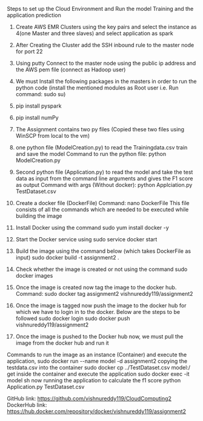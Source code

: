 Steps to set up the Cloud Environment and Run the model Training and the application prediction

1.	Create AWS EMR Clusters using the key pairs and select the instance as 4(one Master and three slaves) and select application as spark
2.	After Creating the Cluster add the SSH inbound rule to the master node for port 22
3.	Using putty Connect to the master node using the public ip address and the AWS pem file (connect as Hadoop user)
4.	 We must Install the following packages in the masters in order to run the python code (install the mentioned modules as Root user i.e. Run command: sudo su)
1.	pip install pyspark
2.	pip install numPy
5.	The Assignment contains two py files (Copied these two files using WinSCP from local to the vm)
1.	one python file (ModelCreation.py) to read the Trainingdata.csv train and save the model 
Command to run the python file: python ModelCreation.py
2.	Second python file (Application.py) to read the model and take the test data as input from the command line arguments and gives the F1 score as output
Command with args (Without docker): 
python Applciation.py TestDataset.csv

6.	 Create a docker file (DockerFile)
Command: nano DockerFile 
This file consists of all the commands which are needed to be executed while building the image
7.	Install Docker using the command sudo yum install docker -y
8.	Start the Docker service using   sudo service docker start
9.	 Build the image using the command below (which takes DockerFile as input)
              sudo docker build -t assignment2 . 
10.	Check whether the image is created or not using the command                 sudo docker images
11.	Once the image is created now tag the image to the docker hub.
    Command: sudo docker tag assignment2 vishnureddy119/assignment2
12.	Once the image is tagged now push the image to the docker hub for which we have to login in to the docker. Below are the steps to be followed
       sudo docker login
       sudo docker push vishnureddy119/assignment2    
13.	Once the image is pushed to the Docker hub now, we must pull the image from the docker hub and run it 

Commands to run the image as an instance (Container) and execute the application,
sudo docker run --name model -d assignment2
copying the testdata.csv into the container
sudo docker cp ../TestDataset.csv model:/  
get inside the container and execute the application
sudo docker exec -it model sh
now running the application to calculate the f1 score
python Application.py TestDataset.csv


GitHub link:
https://github.com/vishnureddy119/CloudComputing2
DockerHub link: 
https://hub.docker.com/repository/docker/vishnureddy119/assignment2

